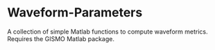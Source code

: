 Waveform-Parameters
===================

A collection of simple Matlab functions to compute waveform metrics. Requires the GISMO Matlab package. 
